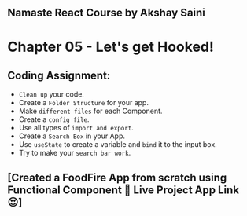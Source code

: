## Namaste React Course by Akshay Saini
# Chapter 05 - Let's get Hooked!


## Coding Assignment:
- `Clean up` your code.
- Create a `Folder Structure` for your app.
- Make `different files` for each Component.
- Create a `config file`.
- Use all types of `import and export`.
- Create a `Search Box` in your App.
- Use `useState` to create a variable and `bind` it to the input box.
- Try to make your `search bar work`.


## [Created a FoodFire App from scratch using Functional Component 🚀 Live Project App Link 😍]